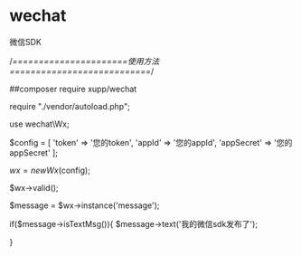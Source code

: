# wechat
微信SDK


/*======================使用方法===========================*/

##composer require xupp/wechat


require "./vendor/autoload.php";

use wechat\Wx;

$config = [
	        'token' => '您的token',
	        'appId' => '您的appId',
            'appSecret' => '您的appSecret'
	      ];

$wx = new Wx($config);

$wx->valid();

$message = $wx->instance('message');

if($message->isTextMsg()){
	$message->text('我的微信sdk发布了');

}


